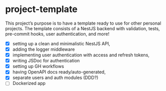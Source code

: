 # project-template
This project’s purpose is to have a template ready to use for other personal projects. The template consists of a NestJS backend with validation, tests, pre-commit hooks, user authentication, and more!

- [x] setting up a clean and minimalistic NestJS API,
- [x] adding the logger middleware
- [x] implementing user authentication with access and refresh tokens, 
- [x] writing JSDoc for authentication
- [x] setting up GH workflows
- [x] having OpenAPI docs ready/auto-generated,
- [x] separate users and auth modules (DDD?)
- [ ] Dockerized app
